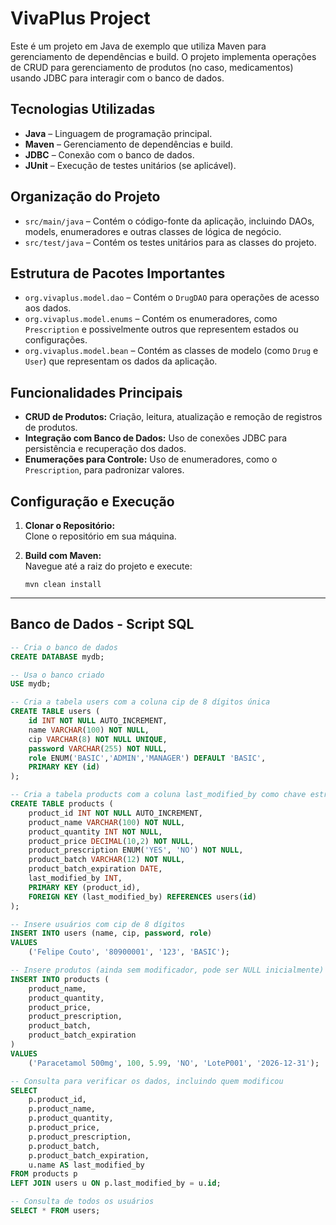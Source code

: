 # VivaPlus Project

Este é um projeto em Java de exemplo que utiliza Maven para gerenciamento de dependências e build. O projeto implementa operações de CRUD para gerenciamento de produtos (no caso, medicamentos) usando JDBC para interagir com o banco de dados.

## Tecnologias Utilizadas

- **Java** – Linguagem de programação principal.
- **Maven** – Gerenciamento de dependências e build.
- **JDBC** – Conexão com o banco de dados.
- **JUnit** – Execução de testes unitários (se aplicável).

## Organização do Projeto

- `src/main/java` – Contém o código-fonte da aplicação, incluindo DAOs, models, enumeradores e outras classes de lógica de negócio.
- `src/test/java` – Contém os testes unitários para as classes do projeto.

## Estrutura de Pacotes Importantes

- `org.vivaplus.model.dao` – Contém o `DrugDAO` para operações de acesso aos dados.
- `org.vivaplus.model.enums` – Contém os enumeradores, como `Prescription` e possivelmente outros que representem estados ou configurações.
- `org.vivaplus.model.bean` – Contém as classes de modelo (como `Drug` e `User`) que representam os dados da aplicação.

## Funcionalidades Principais

- **CRUD de Produtos:** Criação, leitura, atualização e remoção de registros de produtos.
- **Integração com Banco de Dados:** Uso de conexões JDBC para persistência e recuperação dos dados.
- **Enumerações para Controle:** Uso de enumeradores, como o `Prescription`, para padronizar valores.

## Configuração e Execução

1. **Clonar o Repositório:**  
   Clone o repositório em sua máquina.

2. **Build com Maven:**  
   Navegue até a raiz do projeto e execute:
   ```shell
   mvn clean install
---
## Banco de Dados - Script SQL

```sql
-- Cria o banco de dados
CREATE DATABASE mydb;

-- Usa o banco criado
USE mydb;

-- Cria a tabela users com a coluna cip de 8 dígitos única
CREATE TABLE users (
    id INT NOT NULL AUTO_INCREMENT,
    name VARCHAR(100) NOT NULL,
    cip VARCHAR(8) NOT NULL UNIQUE,
    password VARCHAR(255) NOT NULL,
    role ENUM('BASIC','ADMIN','MANAGER') DEFAULT 'BASIC',
    PRIMARY KEY (id)
);

-- Cria a tabela products com a coluna last_modified_by como chave estrangeira
CREATE TABLE products (
    product_id INT NOT NULL AUTO_INCREMENT,
    product_name VARCHAR(100) NOT NULL,
    product_quantity INT NOT NULL,
    product_price DECIMAL(10,2) NOT NULL,
    product_prescription ENUM('YES', 'NO') NOT NULL,
    product_batch VARCHAR(12) NOT NULL,
    product_batch_expiration DATE,
    last_modified_by INT,
    PRIMARY KEY (product_id),
    FOREIGN KEY (last_modified_by) REFERENCES users(id)
);

-- Insere usuários com cip de 8 dígitos
INSERT INTO users (name, cip, password, role)
VALUES
    ('Felipe Couto', '80900001', '123', 'BASIC');

-- Insere produtos (ainda sem modificador, pode ser NULL inicialmente)
INSERT INTO products (
    product_name,
    product_quantity,
    product_price,
    product_prescription,
    product_batch,
    product_batch_expiration
)
VALUES
    ('Paracetamol 500mg', 100, 5.99, 'NO', 'LoteP001', '2026-12-31');

-- Consulta para verificar os dados, incluindo quem modificou
SELECT
    p.product_id,
    p.product_name,
    p.product_quantity,
    p.product_price,
    p.product_prescription,
    p.product_batch,
    p.product_batch_expiration,
    u.name AS last_modified_by
FROM products p
LEFT JOIN users u ON p.last_modified_by = u.id;

-- Consulta de todos os usuários
SELECT * FROM users;

    
